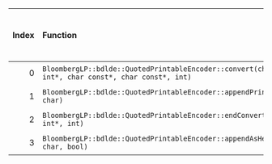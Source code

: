 |   Index | Function                                                                                                |   Difference in number of lines |   Function size difference in bytes | Disassembly                                                             |   Number of lines in `assume` build |   Number of bytes in `assume` build |   Number of lines in `none` build |   Number of bytes in `none` build |
|--------:|:--------------------------------------------------------------------------------------------------------|--------------------------------:|------------------------------------:|:------------------------------------------------------------------------|------------------------------------:|------------------------------------:|----------------------------------:|----------------------------------:|
|       0 | `BloombergLP::bdlde::QuotedPrintableEncoder::convert(char*, int*, int*, char const*, char const*, int)` |                              -1 |                                   0 | [Assumed](0.assume.s.txt), [Ignored](0.none.s.txt), [Diff](0.diff.html) |                                1424 |                             4321120 |                              1424 |                           4321168 |
|       1 | `BloombergLP::bdlde::QuotedPrintableEncoder::appendPrintable(char*, char)`                              |                              -2 |                                   0 | [Assumed](1.assume.s.txt), [Ignored](1.none.s.txt), [Diff](1.diff.html) |                                 112 |                             4320352 |                               112 |                           4320368 |
|       2 | `BloombergLP::bdlde::QuotedPrintableEncoder::endConvert(char*, int*, int)`                              |                              -4 |                                 -16 | [Assumed](2.assume.s.txt), [Ignored](2.none.s.txt), [Diff](2.diff.html) |                                 336 |                             4322544 |                               352 |                           4322592 |
|       3 | `BloombergLP::bdlde::QuotedPrintableEncoder::appendAsHex(char*, char, bool)`                            |                              -8 |                                 -32 | [Assumed](3.assume.s.txt), [Ignored](3.none.s.txt), [Diff](3.diff.html) |                                 128 |                             4320464 |                               160 |                           4320480 |